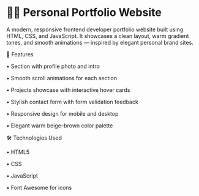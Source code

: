 # 🧑‍💻 Personal Portfolio Website

A modern, responsive frontend developer portfolio website built using HTML, CSS, and JavaScript.
It showcases a clean layout, warm gradient tones, and smooth animations — inspired by elegant personal brand sites.

🌟 Features

• Section with profile photo and intro

• Smooth scroll animations for each section

• Projects showcase with interactive hover cards

• Stylish contact form with form validation feedback

• Responsive design for mobile and desktop

• Elegant warm beige–brown color palette

🛠️ Technologies Used

• HTML5

• CSS

• JavaScript

• Font Awesome for icons
